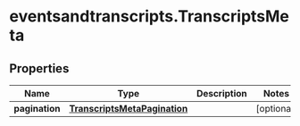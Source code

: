 # eventsandtranscripts.TranscriptsMeta

## Properties

Name | Type | Description | Notes
------------ | ------------- | ------------- | -------------
**pagination** | [**TranscriptsMetaPagination**](TranscriptsMetaPagination.md) |  | [optional] 


